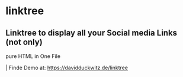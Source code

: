 # linktree

## Linktree to display all your Social media Links (not only)
pure HTML in One File 

| Finde Demo at: https://davidduckwitz.de/linktree
